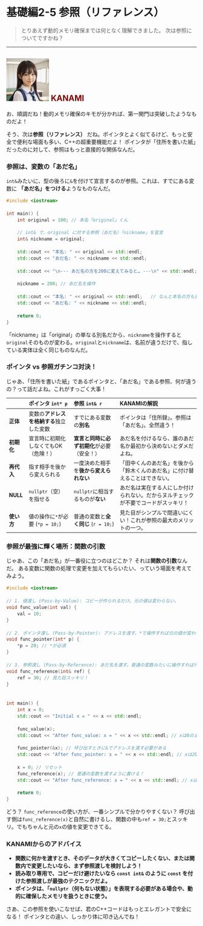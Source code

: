 # 基礎編2-5 参照（リファレンス）
> とりあえず動的メモリ確保までは何となく理解できました。
> 次は参照についてですかね？

***
## ![](./img/KANAMI.png "KANAMI") <font color="Maroon">KANAMI</font>

お、順調だね！動的メモリ確保のキモが分かれば、第一関門は突破したようなものだよ！

そう、次は**参照（リファレンス）** だね。ポインタとよく似てるけど、もっと安全で便利な場面も多い、C++の超重要機能だよ！ ポインタが「住所を書いた紙」だったのに対して、参照はもっと直接的な関係なんだ。

### 参照は、変数の「あだ名」

`int&`みたいに、型の後ろに`&`を付けて宣言するのが参照。これは、すでにある変数に **「あだ名」をつける**ようなものなんだ。

```cpp
#include <iostream>

int main() {
    int original = 100; // 本名「original」くん

    // int& で、original に対する参照（あだ名）「nickname」を宣言
    int& nickname = original; 
    
    std::cout << "本名: " << original << std::endl;
    std::cout << "あだ名: " << nickname << std::endl;

    std::cout << "\n--- あだ名の方を200に変えてみると… ---\n" << std::endl;
    
    nickname = 200; // あだ名を操作

    std::cout << "本名: " << original << std::endl;   // なんと本名の方も変わってる！
    std::cout << "あだ名: " << nickname << std::endl;

    return 0;
}
```
「nickname」は「original」の単なる別名だから、`nickname`を操作すると`original`そのものが変わる。`original`と`nickname`は、名前が違うだけで、指している実体は全く同じものなんだ。

### ポインタ vs 参照ガチンコ対決！

じゃあ、「住所を書いた紙」であるポインタと、「あだ名」である参照、何が違うの？って話だよね。これがすっごく大事！

| | ポインタ `int* p` | 参照 `int& r` | KANAMIの解説 |
| :--- | :--- | :--- | :--- |
| **正体** | 変数の**アドレスを格納する**独立した変数 | すでにある変数の**別名** | ポインタは「住所録」。参照は「あだ名」。全然違う！ |
| **初期化** | 宣言時に初期化しなくてもOK（危険！） | **宣言と同時に必ず初期化**が必要（安全！） | あだ名を付けるなら、誰のあだ名か最初から決めないとダメだよね。 |
| **再代入** | 指す相手を後から変えられる | 一度決めた相手を**後から変えられない** | 「田中くんのあだ名」を後から「鈴木くんのあだ名」に付け替えることはできない。 |
| **NULL** | `nullptr`（空）を指せる | `nullptr`に相当するものが**ない** | あだ名は実在する人にしか付けられない。だからヌルチェックが不要でコードがスッキリ！ |
| **使い方** | 値の操作に`*`が必要 (`*p = 10;`) | 普通の変数と**全く同じ** (`r = 10;`) | 見た目がシンプルで間違いにくい！これが参照の最大のメリットの一つ。 |

### 参照が最強に輝く場所：関数の引数

じゃあ、この「あだ名」が一番役に立つのはどこか？ それは**関数の引数**なんだ。
ある変数に関数の処理で変更を加えてもらいたい、っていう場面を考えてみよう。

```cpp
#include <iostream>

// 1. 値渡し (Pass-by-Value): コピーが作られるだけ。元の値は変わらない。
void func_value(int val) {
    val = 10;
}

// 2. ポインタ渡し (Pass-by-Pointer): アドレスを渡す。*で操作すれば元の値が変わる。
void func_pointer(int* p) {
    *p = 20; // *が必須
}

// 3. 参照渡し (Pass-by-Reference): あだ名を渡す。普通の変数みたいに操作すれば元の値が変わる。
void func_reference(int& ref) {
    ref = 30; // 見た目スッキリ！
}


int main() {
    int x = 0;
    std::cout << "Initial x = " << x << std::endl;

    func_value(x);
    std::cout << "After func_value: x = " << x << std::endl; // xは0のまま

    func_pointer(&x); // 呼び出すときに&でアドレスを渡す必要がある
    std::cout << "After func_pointer: x = " << x << std::endl; // xは20に変わる

    x = 0; // リセット
    func_reference(x); // 普通の変数を渡すように書ける！
    std::cout << "After func_reference: x = " << x << std::endl; // xは30に変わる

    return 0;
}
```

どう？ `func_reference`の使い方が、一番シンプルで分かりやすくない？
呼び出す側は`func_reference(x)`と自然に書けるし、関数の中も`ref = 30;`とスッキリ。でもちゃんと元の`x`の値を変更できてる。

### KANAMIからのアドバイス

* **関数に何かを渡すとき、そのデータが大きくてコピーしたくない、または関数内で変更したいなら、まず参照渡しを検討しよう！**
* **読み取り専用で、コピーだけ避けたいなら `const int&` のように `const` を付けた参照渡しが最強のテクニックだよ。**
* **ポインタは、「`nullptr`（何もない状態）」を表現する必要がある場合や、動的に確保したメモリを扱うときに使う。**

さあ、この参照を使いこなせば、君のC++コードはもっとエレガントで安全になる！ ポインタとの違い、しっかり体に叩き込んでね！
